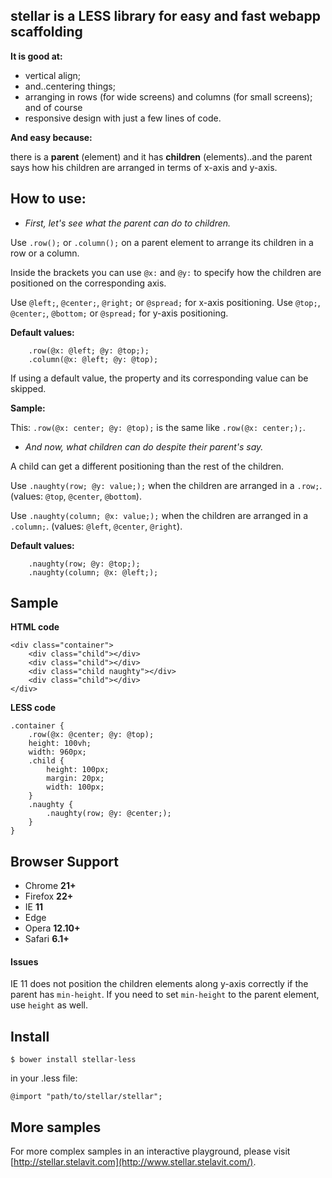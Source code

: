 ## stellar is a LESS library for easy and fast webapp scaffolding

**It is good at:**

* vertical align;
* and..centering things;
* arranging in rows (for wide screens) and columns (for small screens);
and of course
* responsive design with just a few lines of code.

**And easy because:**

there is a **parent** (element) and it has **children** (elements)..and the parent says how his children are arranged in terms of x-axis and y-axis.



## How to use:


* *First, let's see what the parent can do to children.*


Use ``.row();`` or ``.column();`` on a parent element to arrange its children in a row or a column.

Inside the brackets you can use ``@x:`` and ``@y:`` to specify how the children are positioned on the corresponding axis. 

Use ``@left;``, ``@center;``, ``@right;`` or ``@spread;`` for x-axis positioning.
Use ``@top;``, ``@center;``, ``@bottom;`` or ``@spread;`` for y-axis positioning.


**Default values:**

		.row(@x: @left; @y: @top;);
		.column(@x: @left; @y: @top);
		

If using a default value, the property and its corresponding value can be skipped. 

**Sample:**

Тhis: ``.row(@x: center; @y: @top);`` is the same like ``.row(@x: center;);``.


* *And now, what children can do despite their parent's say.*


A child can get a different positioning than the rest of the children.

Use ``.naughty(row; @y: value;);`` when the children are arranged in a ``.row;``.
(values: ``@top``, ``@center``, ``@bottom``).

Use ``.naughty(column; @x: value;);`` when the children are arranged in a ``.column;``.
(values: ``@left``, ``@center``, ``@right``).


**Default values:**

		.naughty(row; @y: @top;);
		.naughty(column; @x: @left;);



## Sample


**HTML code**

	<div class="container">
		<div class="child"></div>
		<div class="child"></div>
		<div class="child naughty"></div>
		<div class="child"></div>
	</div>


**LESS code**

	.container {
		.row(@x: @center; @y: @top);
		height: 100vh;
		width: 960px;
		.child {
			height: 100px;
			margin: 20px;
			width: 100px;
		}	
		.naughty {
			.naughty(row; @y: @center;);
		}
	}



## Browser Support

* Chrome **21+**
* Firefox **22+**
* IE **11**
* Edge
* Opera **12.10+**
* Safari **6.1+**

#### Issues

IE 11 does not position the children elements along y-axis correctly if the parent has ``min-height``. If you need to set ``min-height`` to the parent element, use ``height`` as well.



## Install


``$ bower install stellar-less``

in your .less file:

``@import "path/to/stellar/stellar";``



## More samples

For more complex samples in an interactive playground, please visit [http://stellar.stelavit.com](http://www.stellar.stelavit.com/).
